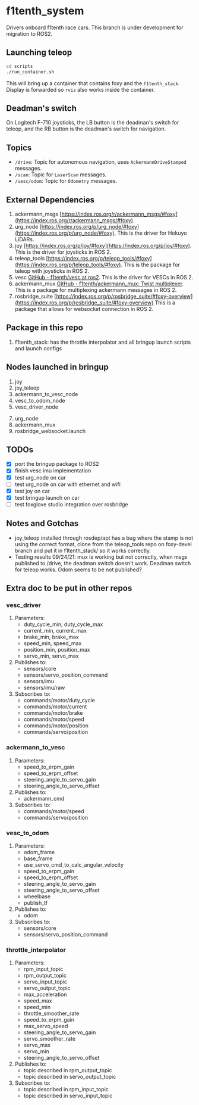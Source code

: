 # f1tenth_system

Drivers onboard f1tenth race cars. This branch is under development for migration to ROS2.

## Launching teleop
```bash
cd scripts
./run_container.sh
```
This will bring up a container that contains foxy and the `f1tenth_stack`. Display is forwarded so `rviz` also works inside the container.

## Deadman's switch
On Logitech F-710 joysticks, the LB button is the deadman's switch for teleop, and the RB button is the deadman's switch for navigation.

## Topics

- `/drive`: Topic for autonomous navigation, uses `AckermannDriveStamped` messages.
- `/scan`: Topic for `LaserScan` messages.
- `/vesc/odom`: Topic for `Odometry` messages.

## External Dependencies

1. ackermann_msgs [https://index.ros.org/r/ackermann_msgs/#foxy](https://index.ros.org/r/ackermann_msgs/#foxy).
2. urg_node [https://index.ros.org/p/urg_node/#foxy](https://index.ros.org/p/urg_node/#foxy). This is the driver for Hokuyo LiDARs.
3. joy [https://index.ros.org/p/joy/#foxy](https://index.ros.org/p/joy/#foxy). This is the driver for joysticks in ROS 2.
4. teleop_tools  [https://index.ros.org/p/teleop_tools/#foxy](https://index.ros.org/p/teleop_tools/#foxy). This is the package for teleop with joysticks in ROS 2.
5. vesc [GitHub - f1tenth/vesc at ros2](https://github.com/f1tenth/vesc/tree/ros2). This is the driver for VESCs in ROS 2.
6. ackermann_mux [GitHub - f1tenth/ackermann_mux: Twist multiplexer](https://github.com/f1tenth/ackermann_mux). This is a package for multiplexing ackermann messages in ROS 2.
7. rosbridge_suite [https://index.ros.org/p/rosbridge_suite/#foxy-overview](https://index.ros.org/p/rosbridge_suite/#foxy-overview) This is a package that allows for websocket connection in ROS 2.

## Package in this repo

1. f1tenth_stack: has the throttle interpolator and all bringup launch scripts and launch configs

## Nodes launched in bringup

1. joy
2. joy_teleop
3. ackermann_to_vesc_node
4. vesc_to_odom_node
5. vesc_driver_node
<!-- 6. throttle_interpolator.py -->
7. urg_node
8. ackermann_mux
9. rosbridge_websocket.launch

## TODOs

- [x] port the bringup package to ROS2
- [x] finish vesc imu implementation
- [x] test urg_node on car
- [ ] test urg_node on car with ethernet and wifi
- [x] test joy on car
- [x] test bringup launch on car
- [ ] test foxglove studio integration over rosbridge

## Notes and Gotchas

- joy_teleop installed through rosdep/apt has a bug where the stamp is not using the correct format, clone from the teleop_tools repo on foxy-devel branch and put it in f1tenth_stack/ so it works correctly.
- Testing results 09/24/21: mux is working but not correctly, when msgs published to /drive, the deadman switch doesn't work. Deadman switch for teleop works. Odom seems to be not published? 

## Extra doc to be put in other repos

### vesc_driver

1. Parameters:
   - duty_cycle_min, duty_cycle_max
   - current_min, current_max
   - brake_min, brake_max
   - speed_min, speed_max
   - position_min, position_max
   - servo_min, servo_max
2. Publishes to:
   - sensors/core
   - sensors/servo_position_command
   - sensors/imu
   - sensors/imu/raw
3. Subscribes to:
   - commands/motor/duty_cycle
   - commands/motor/current
   - commands/motor/brake
   - commands/motor/speed
   - commands/motor/position
   - commands/servo/position

### ackermann_to_vesc

1. Parameters:
   - speed_to_erpm_gain
   - speed_to_erpm_offset
   - steering_angle_to_servo_gain
   - steering_angle_to_servo_offset
2. Publishes to:
   - ackermann_cmd
3. Subscribes to:
   - commands/motor/speed
   - commands/servo/position

### vesc_to_odom

1. Parameters:
   - odom_frame
   - base_frame
   - use_servo_cmd_to_calc_angular_velocity
   - speed_to_erpm_gain
   - speed_to_erpm_offset
   - steering_angle_to_servo_gain
   - steering_angle_to_servo_offset
   - wheelbase
   - publish_tf
2. Publishes to:
   - odom
3. Subscribes to:
   - sensors/core
   - sensors/servo_position_command

### throttle_interpolator

1. Parameters:
   - rpm_input_topic
   - rpm_output_topic
   - servo_input_topic
   - servo_output_topic
   - max_acceleration
   - speed_max
   - speed_min
   - throttle_smoother_rate
   - speed_to_erpm_gain
   - max_servo_speed
   - steering_angle_to_servo_gain
   - servo_smoother_rate
   - servo_max
   - servo_min
   - steering_angle_to_servo_offset
2. Publishes to:
   - topic described in rpm_output_topic
   - topic described in servo_output_topic
3. Subscribes to:
   - topic described in rpm_input_topic
   - topic described in servo_input_topic


